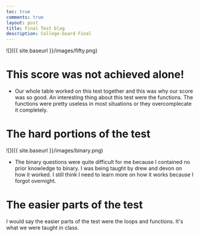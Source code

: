 ```yaml
---
toc: true
comments: true
layout: post
title: Final Test blog
description: College-board Final
---
```


![]({{ site.baseurl }}/images/fifty.png)

# This score was not achieved alone!
- Our whole table worked on this test together and this was why our score was so good. An interesting thing about this test were the functions. The functions were pretty useless in most situations or they overcomplecate it completely. 

# The hard portions of the test

![]({{ site.baseurl }}/images/binary.png)

- The binary questions were quite difficult for me because I contained no prior knowledge to binary. I was being taught by drew and devon on how it worked. I still think I need to learn more on how it works because I forgot overnight. 

# The easier parts of the test

I would say the easier parts of the test were the loops and functions. It's what we were taught in class.